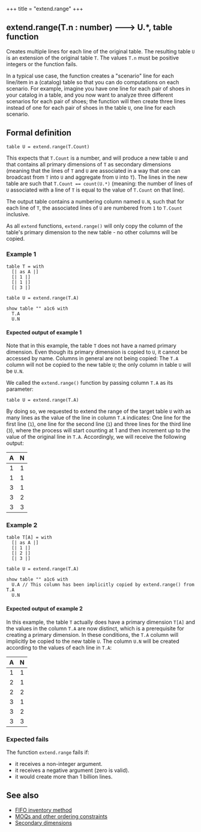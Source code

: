 +++
title = "extend.range"
+++

## extend.range(T.n : number) 🡒 U.*, table function

Creates multiple lines for each line of the original table. The resulting table `U` is an extension of the original table `T`. The values `T.n` must be positive integers or the function fails.

In a typical use case, the function creates a "scenario" line for each line/item in a (catalog) table so that you can do computations on each scenario. For example, imagine you have one line for each pair of shoes in your catalog in a table, and you now want to analyze three different scenarios for each pair of shoes; the function will then create three lines instead of one for each pair of shoes in the table `U`, one line for each scenario.

## Formal definition

```envision
table U = extend.range(T.Count)
```

This expects that `T.Count` is a number, and will produce a new table `U` and that contains all primary dimensions of `T` as secondary dimensions (meaning that the lines of `T` and `U` are associated in a way that one can broadcast from `T` into `U` and aggregate from `U` into `T`). The lines in the new table are such that `T.Count == count(U.*)` (meaning: the number of lines of `U` associated with a line of `T` is equal to the value of `T.Count` on that line).

The output table contains a numbering column named `U.N`, such that for each line of `T`, the associated lines of `U` are numbered from `1` to `T.Count` inclusive.

As all `extend` functions, `extend.range()` will only copy the column of the table's primary dimension to the new table - no other columns will be copied.

### Example 1

```envision
table T = with
  [| as A |]
  [| 1 |]
  [| 1 |]
  [| 3 |]

table U = extend.range(T.A)

show table "" a1c6 with
  T.A
  U.N
```

#### Expected output of example 1

Note that in this example, the table `T` does not have a named primary dimension. Even though its primary dimension is copied to `U`, it cannot be accessed by name. Columns in general are not being copied: The `T.A` column will not be copied to the new table `U`; the only column in table `U` will be `U.N`.

We called the `extend.range()` function by passing column `T.A` as its parameter:

```envision
table U = extend.range(T.A)
```

By doing so, we requested to extend the range of the target table `U` with as many lines as the value of the line in column `T.A` indicates: One line for the first line (`1`), one line for the second line (`1`) and three lines for the third line (`3`), where the process will start counting at 1 and then increment up to the value of the original line in `T.A`. Accordingly, we will receive the following output:

| A | N |
|:----:|:----:|
|1|1|
|1|1|
|3|1|
|3|2|
|3|3|

### Example 2

```envision
table T[A] = with
  [| as A |]
  [| 1 |]
  [| 2 |]
  [| 3 |]

table U = extend.range(T.A)

show table "" a1c6 with
  U.A // This column has been implicitly copied by extend.range() from T.A
  U.N
```

#### Expected output of example 2

In this example, the table `T` actually does have a primary dimension `T[A]` and the values in the column `T.A` are now distinct, which is a prerequisite for creating a primary dimension. In these conditions, the `T.A` column will implicitly be copied to the new table `U`. The column `U.N` will be created according to the values of each line in `T.A`:

| A | N |
|:----:|:----:|
|1|1|
|2|1|
|2|2|
|3|1|
|3|2|
|3|3|

### Expected fails

The function `extend.range` fails if:

* it receives a non-integer argument.
* it receives a negative argument (zero is valid).
* it would create more than 1 billion lines.

## See also

* [FIFO inventory method](/library/fifo-inventory-method/)
* [MOQs and other ordering constraints](/library/moqs-and-other-ordering-constraints/)
* [Secondary dimensions](/language/relational-algebra/secondary-dimensions/)
